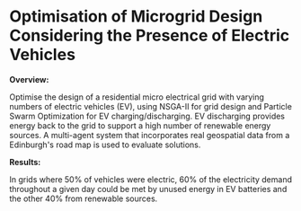 # Optimisation of Microgrid Design Considering the Presence of Electric Vehicles

**Overview:**

Optimise the design of a residential micro electrical grid with varying numbers of electric vehicles (EV), using NSGA-II for grid design and Particle Swarm Optimization for EV charging/discharging. EV discharging provides energy back to the grid to support a high number of renewable energy sources. A multi-agent system that incorporates real geospatial data from a Edinburgh's road map is used to evaluate solutions.

**Results:**

In grids where 50% of vehicles were electric, 60% of the electricity demand throughout a given day could be met by unused energy in EV batteries and the other 40% from renewable sources. 
